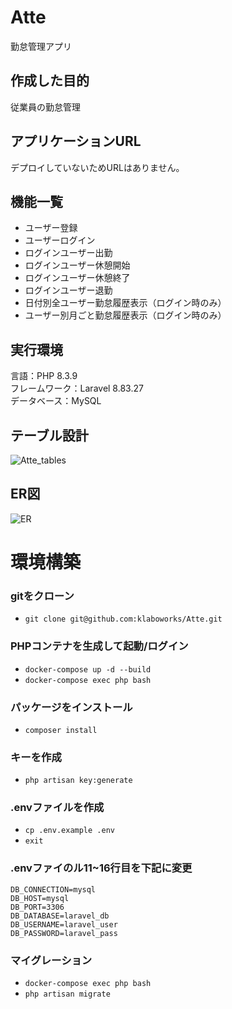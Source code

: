# Atte
勤怠管理アプリ

## 作成した目的
従業員の勤怠管理

## アプリケーションURL
デプロイしていないためURLはありません。

## 機能一覧
- ユーザー登録
- ユーザーログイン
- ログインユーザー出勤
- ログインユーザー休憩開始
- ログインユーザー休憩終了
- ログインユーザー退勤
- 日付別全ユーザー勤怠履歴表示（ログイン時のみ）
- ユーザー別月ごと勤怠履歴表示（ログイン時のみ）

## 実行環境
言語：PHP 8.3.9  
フレームワーク：Laravel 8.83.27  
データベース：MySQL

## テーブル設計
![Atte_tables](https://github.com/user-attachments/assets/75141d4a-a748-405b-a0bd-fd98682b6069)

## ER図
![ER](https://github.com/user-attachments/assets/2c20a5d4-3d87-4c84-8123-b77df79a1aad)


# 環境構築
### gitをクローン
 - `git clone git@github.com:klaboworks/Atte.git`
### PHPコンテナを生成して起動/ログイン
 - `docker-compose up -d --build`
 - `docker-compose exec php bash`
### パッケージをインストール
 - `composer install`
### キーを作成
 - `php artisan key:generate`
### .envファイルを作成
 - `cp .env.example .env`
 - `exit`
### .envファイのル11~16行目を下記に変更
    DB_CONNECTION=mysql  
    DB_HOST=mysql  
    DB_PORT=3306  
    DB_DATABASE=laravel_db  
    DB_USERNAME=laravel_user  
    DB_PASSWORD=laravel_pass  
### マイグレーション
 - `docker-compose exec php bash`
 - `php artisan migrate`